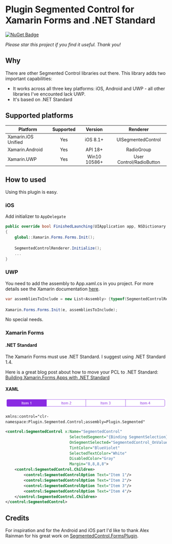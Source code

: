 # Plugin Segmented Control for Xamarin Forms and .NET Standard

[![NuGet Badge](https://buildstats.info/nuget/Plugin.SegmentedControl.Netstandard)](https://www.nuget.org/packages/Plugin.SegmentedControl.Netstandard/)

*Please star this project if you find it useful. Thank you!*

## Why
There are other Segmented Control libraries out there. This library adds two important capabilities:
- It works across all three key platforms: iOS, Android and UWP - all other libraries I've encounted lack UWP.
- It's based on .NET Standard

## Supported platforms
|Platform|Supported|Version|Renderer|
| ------------------- | :-----------: | :-----------: | :------------------: |
|Xamarin.iOS Unified|Yes|iOS 8.1+|UISegmentedControl|
|Xamarin.Android|Yes|API 18+|RadioGroup|
|Xamarin.UWP|Yes|Win10 10586+|User Control/RadioButton|

## How to used
Using this plugin is easy. 

### iOS
Add initializer to `AppDelegate`

```csharp
public override bool FinishedLaunching(UIApplication app, NSDictionary options)
{
    global::Xamarin.Forms.Forms.Init();

    SegmentedControlRenderer.Initialize();
    ...
}
```

### UWP

You need to add the assembly to App.xaml.cs in you project. For more details see the Xamarin documentation [here](https://developer.xamarin.com/guides/xamarin-forms/platform-features/windows/installation/universal/#Troubleshooting).

```csharp
var assembliesToInclude = new List<Assembly> {typeof(SegmentedControlRenderer).GetTypeInfo().Assembly};

Xamarin.Forms.Forms.Init(e, assembliesToInclude);
```
No special needs.

### Xamarin Forms

#### .NET Standard
The Xamarin Forms must use .NET Standard. I suggest using .NET Standard 1.4. 

Here is a great blog post about how to move your PCL to .NET Standard: [Building Xamarin.Forms Apps with .NET Standard](https://blog.xamarin.com/building-xamarin-forms-apps-net-standard/)

#### XAML
![Plugin Segmented Control Picture](https://github.com/1iveowl/Plugin.SegmentedControl/blob/master/src/asset/SegmentedRadioButtonControl-1.png "Plugin Segmented Control")

`xmlns:control="clr-namespace:Plugin.Segmented.Control;assembly=Plugin.Segmented"`

```xml
<control:SegmentedControl x:Name="SegmentedControl" 
                            SelectedSegment="{Binding SegmentSelection}" 
                            OnSegmentSelected="SegmentedControl_OnValueChanged" 
                            TintColor="BlueViolet"
                            SelectedTextColor="White"
                            DisabledColor="Gray"
                            Margin="8,8,8,8">
    <control:SegmentedControl.Children>
        <control:SegmentedControlOption Text="Item 1"/>
        <control:SegmentedControlOption Text="Item 2"/>
        <control:SegmentedControlOption Text="Item 3"/>
        <control:SegmentedControlOption Text="Item 4"/>
    </control:SegmentedControl.Children>
</control:SegmentedControl>

```


## Credits
For inspiration and for the Android and iOS part I'd like to thank Alex Rainman for his great work on [SegmentedControl.FormsPlugin](https://www.nuget.org/packages/SegmentedControl.FormsPlugin/).